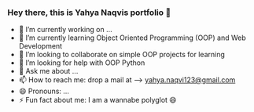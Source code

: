 ### Hey there, this is Yahya Naqvis portfolio 👋


- 🔭 I’m currently working on ...
- 🌱 I’m currently learning Object Oriented Programming (OOP) and Web Development
- 👯 I’m looking to collaborate on simple OOP projects for learning
- 🤔 I’m looking for help with OOP Python
- 💬 Ask me about ...
- 📫 How to reach me: drop a mail at --> yahya.naqvi123@gmail.com
- 😄 Pronouns: ...
- ⚡ Fun fact about me: I am a wannabe polyglot 😄

